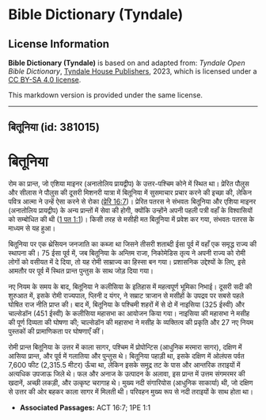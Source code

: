 # Bible Dictionary (Tyndale)

## License Information

**Bible Dictionary (Tyndale)** is based on and adapted from: _Tyndale Open Bible Dictionary_, [Tyndale House Publishers](https://tyndaleopenresources.com/), 2023, which is licensed under a [CC BY-SA 4.0 license](https://creativecommons.org/licenses/by-sa/4.0/legalcode.en).

This markdown version is provided under the same license.



--------------------------------

## बितूनिया (id: 381015)

बितूनिया
========

रोम का प्रान्त, जो एशिया माइनर (अनातोलिय प्रायद्वीप) के उत्तर\-पश्चिम कोने में स्थित था। प्रेरित पौलुस और सीलास ने पौलुस की दूसरी मिशनरी यात्रा में बितूनिया में सुसमाचार प्रचार करने की इच्छा की, लेकिन पवित्र आत्मा ने उन्हें ऐसा करने से रोका ([प्रेरि 16:7](https://ref.ly/Acts16:7))। प्रेरित पतरस ने संभवतः बितूनिया और एशिया माइनर (अनातोलिय प्रायद्वीप) के अन्य प्रान्तों में सेवा की होगी, क्योंकि उन्होंने अपनी पहली पत्री वहाँ के विश्वासियों को सम्बोधित की थी ([1 पत 1:1](https://ref.ly/1Pet1:1))। किसी तरह से मसीही मत बितूनिया में प्रवेश कर गया, संभवतः पतरस के माध्यम से यह हुआ।

बितूनिया पर एक थ्रेसियन जनजाति का कब्जा था जिसने तीसरी शताब्दी ईसा पूर्व में वहाँ एक समृद्ध राज्य की स्थापना की। 75 ईसा पूर्व में, जब बितूनिया के अन्तिम राजा, निकोमेडिस तृत्य ने अपनी राज्य को रोमी लोगों को वसीयत में दे दिया, तो यह रोमी साम्राज्य का हिस्सा बन गया। प्रशासनिक उद्देश्यों के लिए, इसे आमतौर पर पूर्व में स्थित प्रान्त पुन्तुस के साथ जोड़ दिया गया।

नए नियम के समय के बाद, बितूनिया ने कलीसिया के इतिहास में महत्वपूर्ण भूमिका निभाई। दूसरी सदी की शुरुआत में, इसके रोमी राज्यपाल, प्लिनी द यंगर, ने सम्राट त्राजान से मसीहों के उपद्रव पर सबसे पहले घोषित राज नीति प्राप्त की। बाद में, बितूनिया के पश्चिमी शहरों में से दो में नाइसिया (325 ईस्वी) और चाल्सेडॉन (451 ईस्वी) के कलीसिया महासभा का आयोजन किया गया। नाइसिया की महासभा ने मसीह की पूर्ण दिव्यता की घोषणा की; चाल्सेडॉन की महासभा ने मसीह के व्यक्तित्व की प्रकृति और 27 नए नियम पुस्तकों की प्रामाणिकता पर घोषणाएँ कीं।

रोमी प्रान्त बितूनिया के उत्तर में काला सागर, पश्चिम में प्रोपोन्टिस (आधुनिक मरमारा सागर), दक्षिण में आसिया प्रान्त, और पूर्व में गलातिया और पुन्तुस थे। बितूनिया पहाड़ी था, इसके दक्षिण में ओलंपस पर्वत 7,600 फीट (2,315\.5 मीटर) ऊँचा था, लेकिन इसके समुद्र तट के पास और आन्तरिक तराइयों में अत्यधिक उपजाऊ जिले थे। फल और अनाज के उत्पादन के अलावा, इस प्रान्त में उत्तम संगमरमर की खदानें, अच्छी लकड़ी, और उत्कृष्ट चरागाह थे। मुख्य नदी संगारियोस (आधुनिक साकार्या) थी, जो दक्षिण से उत्तर की ओर बहकर काला सागर में मिलती थी। परिवहन मुख्य रूप से नदी तराइयों के साथ होता था।

* **Associated Passages:** ACT 16:7; 1PE 1:1

